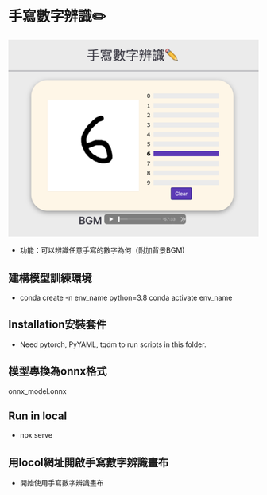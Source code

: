 # 手寫數字辨識✏️
![image](https://github.com/Charles917009/------/blob/master/網頁.png)
- 功能：可以辨識任意手寫的數字為何（附加背景BGM)
## 建構模型訓練環境

- conda create -n env_name python=3.8
conda activate env_name
## Installation安裝套件

- Need pytorch, PyYAML, tqdm to run scripts in this folder.
## 模型專換為onnx格式
onnx_model.onnx 
## Run in local

- npx serve 
## 用locol網址開啟手寫數字辨識畫布
- 開始使用手寫數字辨識畫布